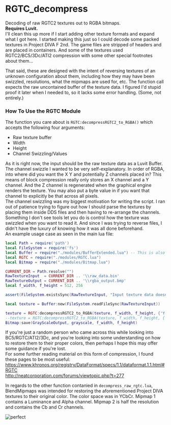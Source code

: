 # RGTC_decompress
Decoding of raw RGTC2 textures out to RGBA bitmaps.  
**Requires Luvit.**  
I'll clean this up more if I start adding other texture formats and expand what I got here. I started making this just so I could decode some packed textures in Project DIVA F 2nd. The game files are stripped of headers and are placed in containers. And some of the textures used RGTC2/BC5/3Dc/ATI2 compression with some other special footnotes about them...  

That said, these are designed with the intent of reversing textures of an unknown configuration about them, including how they may have been swizzled, resolutions, what the mipmaps are used for, etc. The function call expects the raw uncontained buffer of the texture data. I figured I'd stupid proof it later when I needed to, so it lacks some error handling. (Some, not entirely.)  

### How To Use the RGTC Module
The function you care about is `RGTC:decompressRGTC2_to_RGBA()` which accepts the following four arguments:  
* Raw texture buffer  
* Width  
* Height  
* Channel Swizzling/Values  

As it is right now, the input should be the raw texture data as a Luvit Buffer.  
The channel swizzle I wanted to be very self-explanatory. In order of RGBA, into where did you want the X Y and potentially Z channels placed in? This means of block compression really only stores an X channel and a Y channel. And the Z channel is regenerated when the graphical engine renders the texture. You may also put a byte value in if you want that channel to explicitly be that across all pixels.  
The channel swizzling was my biggest motivation for writing the script. I ran out of patience trying to figure out how I should parse the textures by placing them inside DDS files and then having to re-arrange the channels. Something I don't see tools let you do is control how the texture was swizzled when you want to read it. And since I was trying to reverse files, I didn't have the luxury of knowing how it was all done beforehand.  
An example usage case as seen in the main lua file:  
```lua
local Path = require('path')
local FileSystem = require('fs')
local Buffer = require("./modules/BufferExtended.lua") -- This is also needed by RGTC and Bitmap for some extra functions
local RGTC = require("./modules/RGTC.lua")
local Bitmap = require("./modules/Bitmap.lua")

CURRENT_DIR = Path.resolve("")
RawTextureInput  = CURRENT_DIR .. '\\raw_data.bin'
RawTextureOutput = CURRENT_DIR .. '\\rgba_output.bmp'
local f_width, f_height = 512, 256

assert(FileSystem.existsSync(RawTextureInput, "Input texture data doesn't exist!!"))

local texture = Buffer:new(FileSystem.readFileSync(RawTextureInput))

texture = RGTC:decompressRGTC2_to_RGBA(texture, f_width, f_height, {'Y','Y','Y','X'})
--texture = RGTC:decompressRGTC2_to_RGBA(texture, f_width, f_height, {'X','Y','Z',0xFF}) -- another example
Bitmap:save(GrayScaleOutput, grayscale, f_width, f_height)
```  

If you're just a random person who came across this while looking into BC5/RGTC/ATI2/3Dc, and you're looking into some understanding on how to restore them to their proper colors, then perhaps I hope this may offer some guidance if you're lost.  
For some further reading material on this form of compression, I found these pages to be most useful:  
https://www.khronos.org/registry/DataFormat/specs/1.1/dataformat.1.1.html#RGTC  
http://neatcorporation.com/forums/viewtopic.php?t=277  

In regards to the other function contanied in `decompress_raw_rgtc.lua`, BlendMipmaps was intended for restoring the aforementioned Project DIVA textures to their original color. The color space was in YCbCr. Mipmap 1 contains a Luminance and Alpha channel. Mipmap 2 is half the resolution and contains the Cb and Cr channels.  

![perfect](https://i.imgur.com/96sLcUn.png)
